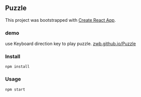 Puzzle
---
This project was bootstrapped with [Create React App](https://github.com/facebook/create-react-app).


### demo
  use Keyboard direction key to play puzzle.
  [zwb.github.io/Puzzle](https://mrzwb.github.io/Puzzle/)
  
### Install

`npm install`

### Usage

`npm start`

